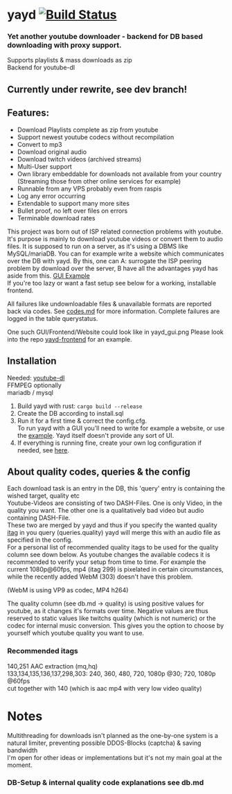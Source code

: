 # yayd [![Build Status](https://travis-ci.org/0xpr03/yayd.svg?branch=dev)](https://travis-ci.org/0xpr03/yayd)
### Yet another youtube downloader - backend for DB based downloading with proxy support. 
Supports playlists & mass downloads as zip  
Backend for youtube-dl

## Currently under rewrite, see dev branch!

## Features:  
* Download Playlists complete as zip from youtube
* Support newest youtube codecs without recompilation
* Convert to mp3
* Download original audio
* Download twitch videos (archived streams) 
* Multi-User support
* Own library embeddable for downloads not available from your country
  (Streaming those from other online services for example)
* Runnable from any VPS probably even from raspis
* Log any error occurring
* Extendable to support many more sites
* Bullet proof, no left over files on errors
* Terminable download rates
  
This project was born out of ISP related connection problems with youtube.
It's purpose is mainly to download youtube videos or convert them to audio files. 
It is supposed to run on a server, as it's using a DBMS like MySQL/mariaDB.
You can for example write a website which communicates over the DB with yayd.
By this, one can A: surrogate the ISP peering problem by download over the server, B have all the 
advantages yayd has aside from this. [GUI Example](yayd_gui.png)  
If you're too lazy or want a fast setup see below for a working, installable frontend.

All failures like undownloadable files & unavailable formats are reported back via codes. 
See [codes.md](codes.md) for more information. Complete failures are logged in the table querystatus.
  
One such GUI/Frontend/Website could look like in yayd_gui.png 
Please look into the repo [yayd-frontend](https://github.com/0xpr03/yayd-frontend) for an example.

## Installation
Needed: [youtube-dl](https://github.com/rg3/youtube-dl)  
FFMPEG optionally  
mariadb / mysql  
  
1. Build yayd with rust: `cargo build --release`  
2. Create the DB according to install.sql
3. Run it for a first time & correct the config.cfg.  
To run yayd with a GUI you'll need to write for example a website, or use the [example](https://github.com/0xpr03/yayd-frontend). Yayd itself doesn't provide any sort of UI.  
4. If everything is running fine, create your own log configuration if needed, see [here](https://github.com/sfackler/log4rs).
  
## About quality codes, queries & the config
Each download task is an entry in the DB, this 'query' entry is containing the wished target, quality etc  
Youtube-Videos are consisting of two DASH-Files. One is only Video, in the quality you want.
The other one is a qualitatively bad video but audio containing DASH-File.  
These two are merged by yayd and thus if you specify the wanted quality [itag](https://en.wikipedia.org/wiki/YouTube#Quality_and_formats) in you query (queries.quality) 
yayd will merge this with an audio file as specified in the config.  
For a personal list of recommended quality itags to be used for the quality column see down below.
As youtube changes the available codecs it is recommended to verify your setup from time to time.
For example the current 1080p@60fps, mp4 (itag 299) is pixelated in certain circumstances, while the recently added
WebM (303) doesn't have this problem.  
  
(WebM is using VP9 as codec, MP4 h264)

The quality column (see db.md -> quality) is using positive values for youtube, as it changes it's formats over time. Negative values are thus reserved to static values like twitchs quality (which is not numeric) or the codec for internal music conversion. This gives you the option to choose by yourself which
youtube quality you want to use.

### Recommended itags
140,251 AAC extraction (mq,hq)  
133,134,135,136,137,298,303: 240, 360, 480, 720, 1080p @30; 720, 1080p @60fps  
cut together with 140 (which is aac mp4 with very low video quality)  

# Notes
Multithreading for downloads isn't planned as the one-by-one system is a natural limiter, preventing possible DDOS-Blocks (captcha) & saving bandwidth  
I'm open for other ideas or implementations but it's not my main goal at the moment.

### DB-Setup & internal quality code explanations see db.md